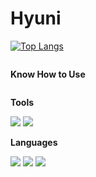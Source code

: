 # Hyuni

[![Top Langs](https://github-readme-stats.vercel.app/api/top-langs/?username=Hyuni02&layout=compact)](https://github.com/Hyuni02/github-readme-stats)

<div style="display:flex; flex-direction:column; align-items:flex-start;">
    <p><strong>Know How to Use</strong></p>
    <div>
      <p><strong>Tools</strong></p>
      <div>
        <img src="https://img.shields.io/badge/Unity-000000?style=for-the-badge&logo=unity&logoColor=white"> 
        <img src="https://img.shields.io/badge/Android Studio-3DDC84?style=for-the-badge&logo=androidstudio&logoColor=white"> 
      </div>
    </div>
  <div>
    <p><strong>Languages</strong></p>
    <div>
      <img src="https://img.shields.io/badge/C sharp-512BD4?style=for-the-badge&logo=csharp&logoColor=white"> 
      <img src="https://img.shields.io/badge/Python-3776AB?style=for-the-badge&logo=python&logoColor=white"> 
      <img src="https://img.shields.io/badge/Java-F7DF1EF?style=for-the-badge&logo=&logoColor=white">
    </div>
  </div>
</div>

<!--
**Hyuni02/Hyuni02** is a ✨ _special_ ✨ repository because its `README.md` (this file) appears on your GitHub profile.

Here are some ideas to get you started:

- 🔭 I’m currently working on ...
- 🌱 I’m currently learning ...
- 👯 I’m looking to collaborate on ...
- 🤔 I’m looking for help with ...
- 💬 Ask me about ...
- 📫 How to reach me: ...
- 😄 Pronouns: ...
- ⚡ Fun fact: ...
-->
